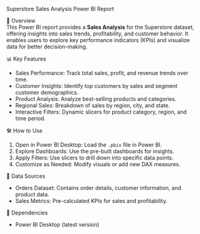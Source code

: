  Superstore Sales Analysis Power BI Report  

 📌 Overview  
This Power BI report provides a **Sales Analysis** for the Superstore dataset, offering insights into sales trends, profitability, and customer behavior. It enables users to explore key performance indicators (KPIs) and visualize data for better decision-making.  

 📊 Key Features  
- Sales Performance: Track total sales, profit, and revenue trends over time.  
- Customer Insights: Identify top customers by sales and segment customer demographics.  
- Product Analysis: Analyze best-selling products and categories.  
- Regional Sales: Breakdown of sales by region, city, and state.   
- Interactive Filters: Dynamic slicers for product category, region, and time period.  

 🛠️ How to Use  
1. Open in Power BI Desktop: Load the `.pbix` file in Power BI.  
2. Explore Dashboards: Use the pre-built dashboards for insights.  
3. Apply Filters: Use slicers to drill down into specific data points.  
4. Customize as Needed: Modify visuals or add new DAX measures.  

📂 Data Sources  
- Orders Dataset: Contains order details, customer information, and product data.  
- Sales Metrics: Pre-calculated KPIs for sales and profitability.  

 🔗 Dependencies  
- Power BI Desktop (latest version)  
 
